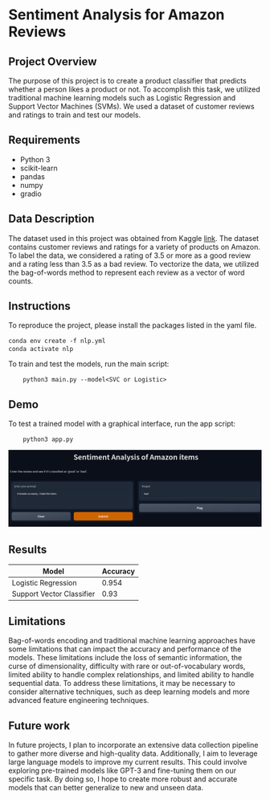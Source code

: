 # Sentiment Analysis for Amazon Reviews

## Project Overview
The purpose of this project is to create a product classifier that predicts whether a person likes a product or not. To accomplish this task, we utilized traditional machine learning models such as Logistic Regression and Support Vector Machines (SVMs). We used a dataset of customer reviews and ratings to train and test our models. 


## Requirements

- Python 3
- scikit-learn
- pandas
- numpy
- gradio


## Data Description

The dataset used in this project was obtained from Kaggle [link](https://www.kaggle.com/datasets/karkavelrajaj/amazon-sales-dataset). The dataset contains customer reviews and ratings for a variety of products on Amazon. To label the data, we considered a rating of 3.5 or more as a good review and a rating less than 3.5 as a bad review. To vectorize the data, we utilized the bag-of-words method to represent each review as a vector of word counts.




## Instructions
To reproduce the project, please install the packages listed in the yaml file.
```
conda env create -f nlp.yml
conda activate nlp
```

To train and test the models, run the main script:
```
    python3 main.py --model<SVC or Logistic>
```

## Demo
To test a trained model with a graphical interface, run the app script:
```
    python3 app.py 
```
![demo](demo.png)


## Results 
| Model | Accuracy |
|-------|----------|
| Logistic Regression | 0.954 |
| Support Vector Classifier | 0.93 |

## Limitations
Bag-of-words encoding and traditional machine learning approaches have some limitations that can impact the accuracy and performance of the models. These limitations include the loss of semantic information, the curse of dimensionality, difficulty with rare or out-of-vocabulary words, limited ability to handle complex relationships, and limited ability to handle sequential data. To address these limitations, it may be necessary to consider alternative techniques, such as deep learning models and more advanced feature engineering techniques.

## Future work
In future projects, I plan to incorporate an extensive data collection pipeline to gather more diverse and high-quality data. Additionally, I aim to leverage large language models to improve my current results. This could involve exploring pre-trained models like GPT-3 and fine-tuning them on our specific task. By doing so, I hope to create more robust and accurate models that can better generalize to new and unseen data.